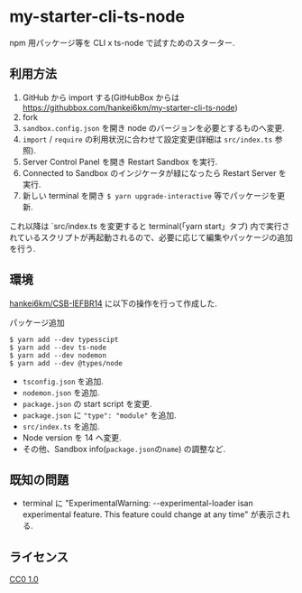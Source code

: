 # my-starter-cli-ts-node

npm 用パッケージ等を CLI x ts-node で試すためのスターター.

## 利用方法

1. GitHub から import する(GitHubBox からは https://githubbox.com/hankei6km/my-starter-cli-ts-node)
1. fork
1. `sandbox.config.json` を開き node のバージョンを必要とするものへ変更.
1. `import` / `require` の利用状況に合わせて設定変更(詳細は `src/index.ts` 参照).
1. Server Control Panel を開き Restart Sandbox を実行.
1. Connected to Sandbox のインジケータが緑になったら Restart Server を実行.
1. 新しい terminal を開き `$ yarn upgrade-interactive` 等でパッケージを更新.

これ以降は `src/index.ts を変更すると terminal(「yarn start」タブ) 内で実行されているスクリプトが再起動されるので、必要に応じて編集やパッケージの追加を行う.

## 環境

[hankei6km/CSB-IEFBR14](https://github.com/hankei6km/CSB-IEFBR14) に以下の操作を行って作成した.

パッケージ追加

```
$ yarn add --dev typesscipt
$ yarn add --dev ts-node
$ yarn add --dev nodemon
$ yarn add --dev @types/node
```

- `tsconfig.json` を追加.
- `nodemon.json` を追加.
- `package.json` の start script を変更.
- `package.json` に `"type": "module"` を追加.
- `src/index.ts` を追加.
- Node version を 14 へ変更.
- その他、Sandbox info(`package.json`の`name`) の調整など.

## 既知の問題

- terminal に "ExperimentalWarning: --experimental-loader isan experimental feature. This feature could change at any time" が表示される.

## ライセンス

[CC0 1.0](http://creativecommons.org/publicdomain/zero/1.0/deed.ja)
